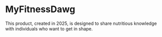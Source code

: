 # MyFitnessDawg
This product, created in 2025, is designed to share nutritious knowledge with individuals who want to get in shape.
